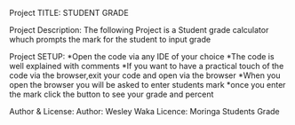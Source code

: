 Project TITLE:
STUDENT GRADE



Project Description:
The following Project is a Student grade calculator whuch prompts the mark for the student to input grade





Project SETUP:
*Open the code via any IDE of your choice
*The code is well explained with comments
*If you want to have a practical touch of the code via the browser,exit your code and open via the browser 
*When you open the browser you will be asked to enter students mark
*once you enter the mark click the button to see your grade and percent







Author & License:
Author: Wesley Waka
Licence: Moringa Students Grade



